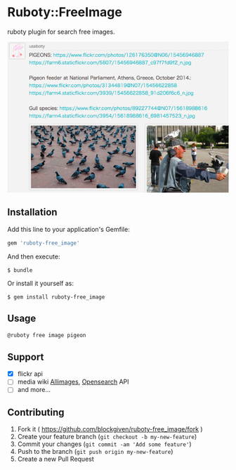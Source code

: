 # Ruboty::FreeImage

ruboty plugin for search free images.

![screenshot](screenshot.png)

## Installation

Add this line to your application's Gemfile:

```ruby
gem 'ruboty-free_image'
```

And then execute:

    $ bundle

Or install it yourself as:

    $ gem install ruboty-free_image

## Usage

    @ruboty free image pigeon

## Support

- [x] flickr api
- [ ] media wiki [Allimages](http://www.mediawiki.org/wiki/API:Allimages), [Opensearch](http://www.mediawiki.org/wiki/API:Opensearch) API
- [ ] and more...

## Contributing

1. Fork it ( https://github.com/blockgiven/ruboty-free_image/fork )
2. Create your feature branch (`git checkout -b my-new-feature`)
3. Commit your changes (`git commit -am 'Add some feature'`)
4. Push to the branch (`git push origin my-new-feature`)
5. Create a new Pull Request
